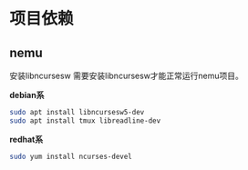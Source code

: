 # 项目依赖
## nemu 
安装libncursesw
需要安装libncursesw才能正常运行nemu项目。

**debian系**
```bash
sudo apt install libncursesw5-dev
sudo apt install tmux libreadline-dev
```

**redhat系**
```bash
sudo yum install ncurses-devel
```